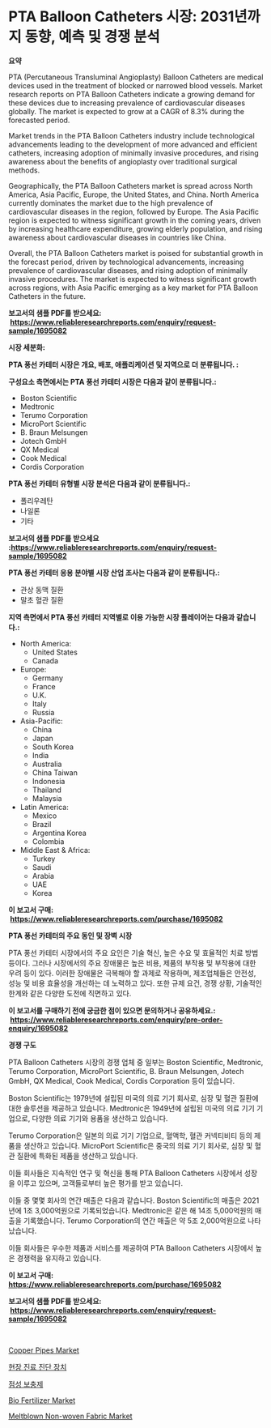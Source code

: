 <p><h1>PTA Balloon Catheters 시장: 2031년까지 동향, 예측 및 경쟁 분석</h1></p><p><strong>요약</strong></p>
<p><p>PTA (Percutaneous Transluminal Angioplasty) Balloon Catheters are medical devices used in the treatment of blocked or narrowed blood vessels. Market research reports on PTA Balloon Catheters indicate a growing demand for these devices due to increasing prevalence of cardiovascular diseases globally. The market is expected to grow at a CAGR of 8.3% during the forecasted period. </p><p>Market trends in the PTA Balloon Catheters industry include technological advancements leading to the development of more advanced and efficient catheters, increasing adoption of minimally invasive procedures, and rising awareness about the benefits of angioplasty over traditional surgical methods.</p><p>Geographically, the PTA Balloon Catheters market is spread across North America, Asia Pacific, Europe, the United States, and China. North America currently dominates the market due to the high prevalence of cardiovascular diseases in the region, followed by Europe. The Asia Pacific region is expected to witness significant growth in the coming years, driven by increasing healthcare expenditure, growing elderly population, and rising awareness about cardiovascular diseases in countries like China.</p><p>Overall, the PTA Balloon Catheters market is poised for substantial growth in the forecast period, driven by technological advancements, increasing prevalence of cardiovascular diseases, and rising adoption of minimally invasive procedures. The market is expected to witness significant growth across regions, with Asia Pacific emerging as a key market for PTA Balloon Catheters in the future.</p></p>
<p><strong>보고서의 샘플 PDF를 받으세요: &nbsp;<a href="https://www.reliableresearchreports.com/enquiry/request-sample/1695082">https://www.reliableresearchreports.com/enquiry/request-sample/1695082</a></strong></p>
<p><strong>시장 세분화:</strong></p>
<p><strong> PTA 풍선 카테터 시장은 개요, 배포, 애플리케이션 및 지역으로 더 분류됩니다. :</strong></p>
<p><strong>구성요소 측면에서는 PTA 풍선 카테터 시장은 다음과 같이 분류됩니다.:</strong></p>
<p><ul><li>Boston Scientific</li><li>Medtronic</li><li>Terumo Corporation</li><li>MicroPort Scientific</li><li>B. Braun Melsungen</li><li>Jotech GmbH</li><li>QX Medical</li><li>Cook Medical</li><li>Cordis Corporation</li></ul></p>
<p><strong> PTA 풍선 카테터 유형별 시장 분석은 다음과 같이 분류됩니다.:</strong></p>
<p><ul><li>폴리우레탄</li><li>나일론</li><li>기타</li></ul></p>
<p><strong>보고서의 샘플 PDF를 받으세요 :<a href="https://www.reliableresearchreports.com/enquiry/request-sample/1695082">https://www.reliableresearchreports.com/enquiry/request-sample/1695082</a></strong></p>
<p><strong> PTA 풍선 카테터 응용 분야별 시장 산업 조사는 다음과 같이 분류됩니다.:</strong></p>
<p><ul><li>관상 동맥 질환</li><li>말초 혈관 질환</li></ul></p>
<p><strong>지역 측면에서 PTA 풍선 카테터 지역별로 이용 가능한 시장 플레이어는 다음과 같습니다.:</strong></p>
<p><ul>
    <li>
        North America:
        <ul>
            <li>United States</li>
            <li>Canada</li>
        </ul>
    </li>
    <li>
        Europe:
        <ul>
            <li>Germany</li>
            <li>France</li>
            <li>U.K.</li>
            <li>Italy</li>
            <li>Russia</li>
        </ul>
    </li>
    <li>
        Asia-Pacific:
        <ul>
            <li>China</li>
            <li>Japan</li>
            <li>South Korea</li>
            <li>India</li>
            <li>Australia</li>
            <li>China Taiwan</li>
            <li>Indonesia</li>
            <li>Thailand</li>
            <li>Malaysia</li>
        </ul>
    </li>
    <li>
        Latin America:
        <ul>
            <li>Mexico</li>
            <li>Brazil</li>
            <li>Argentina Korea</li>
            <li>Colombia</li>
        </ul>
    </li>
    <li>
        Middle East & Africa:
        <ul>
            <li>Turkey</li>
            <li>Saudi</li>
            <li>Arabia</li>
            <li>UAE</li>
            <li>Korea</li>
        </ul>
    </li>
    </ul></p>
<p><strong>이 보고서 구매: &nbsp;<a href="https://www.reliableresearchreports.com/purchase/1695082">https://www.reliableresearchreports.com/purchase/1695082</a></strong></p>
<p><strong>PTA 풍선 카테터의 주요 동인 및 장벽 시장</strong></p>
<p><p>PTA 풍선 카테터 시장에서의 주요 요인은 기술 혁신, 높은 수요 및 효율적인 치료 방법 등이다. 그러나 시장에서의 주요 장애물은 높은 비용, 제품의 부작용 및 부작용에 대한 우려 등이 있다. 이러한 장애물은 극복해야 할 과제로 작용하며, 제조업체들은 안전성, 성능 및 비용 효율성을 개선하는 데 노력하고 있다. 또한 규제 요건, 경쟁 상황, 기술적인 한계와 같은 다양한 도전에 직면하고 있다.</p></p>
<p><strong>이 보고서를 구매하기 전에 궁금한 점이 있으면 문의하거나 공유하세요.: &nbsp;<a href="https://www.reliableresearchreports.com/enquiry/pre-order-enquiry/1695082">https://www.reliableresearchreports.com/enquiry/pre-order-enquiry/1695082</a></strong></p>
<p><strong>경쟁 구도</strong></p>
<p><p>PTA Balloon Catheters 시장의 경쟁 업체 중 일부는 Boston Scientific, Medtronic, Terumo Corporation, MicroPort Scientific, B. Braun Melsungen, Jotech GmbH, QX Medical, Cook Medical, Cordis Corporation 등이 있습니다.</p><p>Boston Scientific는 1979년에 설립된 미국의 의료 기기 회사로, 심장 및 혈관 질환에 대한 솔루션을 제공하고 있습니다. Medtronic은 1949년에 설립된 미국의 의료 기기 기업으로, 다양한 의료 기기와 용품을 생산하고 있습니다.</p><p>Terumo Corporation은 일본의 의료 기기 기업으로, 혈액학, 혈관 커넥티비티 등의 제품을 생산하고 있습니다. MicroPort Scientific은 중국의 의료 기기 회사로, 심장 및 혈관 질환에 특화된 제품을 생산하고 있습니다.</p><p>이들 회사들은 지속적인 연구 및 혁신을 통해 PTA Balloon Catheters 시장에서 성장을 이루고 있으며, 고객들로부터 높은 평가를 받고 있습니다.</p><p>이들 중 몇몇 회사의 연간 매출은 다음과 같습니다. Boston Scientific의 매출은 2021년에 1조 3,000억원으로 기록되었습니다. Medtronic은 같은 해 14조 5,000억원의 매출을 기록했습니다. Terumo Corporation의 연간 매출은 약 5조 2,000억원으로 나타났습니다.</p><p>이들 회사들은 우수한 제품과 서비스를 제공하여 PTA Balloon Catheters 시장에서 높은 경쟁력을 유지하고 있습니다.</p></p>
<p><strong>이 보고서 구매: &nbsp; <a href="https://www.reliableresearchreports.com/purchase/1695082">https://www.reliableresearchreports.com/purchase/1695082</a></strong></p>
<p><strong>보고서의 샘플 PDF를 받으세요: &nbsp;<a href="https://www.reliableresearchreports.com/enquiry/request-sample/1695082">https://www.reliableresearchreports.com/enquiry/request-sample/1695082</a></strong><strong></strong></p>
<p>&nbsp;</p>
<p><p><a href="https://github.com/mahnoor2003/Market-Research-Report-List-3/blob/main/copper-pipes-market.md">Copper Pipes Market</a></p><p><a href="https://github.com/vskv4779xr1/Market-Research-Report-List-1/blob/main/5553975193289.md">현장 진료 진단 장치</a></p><p><a href="https://github.com/xvz497517413/Market-Research-Report-List-1/blob/main/4332200193288.md">점성 보충제</a></p><p><a href="https://github.com/BryceTownsendr/Market-Research-Report-List-3/blob/main/bio-fertilizer-market.md">Bio Fertilizer Market</a></p><p><a href="https://butternut-bug-553.notion.site/Meltblown-Non-woven-Fabric-Market-Size-Market-Trends-and-Growth-Outlook-forecasted-for-period-from-1d1b2f625a7741a5bac6d6d467307b93">Meltblown Non-woven Fabric Market</a></p></p>